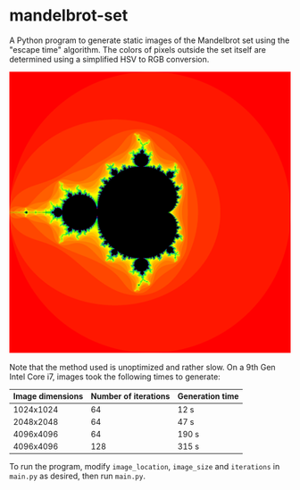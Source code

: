 # mandelbrot-set

A Python program to generate static images of the Mandelbrot set using the "escape time" algorithm. The colors of pixels outside the set itself are determined using a simplified HSV to RGB conversion.

![A 2048x2048 rendering of the Mandelbrot set](https://github.com/EimantasPetraitis/mandelbrot-set/blob/main/Mandelbrot%20Set%202048x2048.png?raw=true)

Note that the method used is unoptimized and rather slow. On a 9th Gen Intel Core i7, images took the following times to generate:

|Image dimensions   |Number of iterations   |Generation time
|-------------------|-----------------------|---------------
|1024x1024          |64                     |12 s
|2048x2048          |64                     |47 s
|4096x4096          |64                     |190 s
|4096x4096          |128                    |315 s

To run the program, modify `image_location`, `image_size` and `iterations` in `main.py` as desired, then run `main.py`.